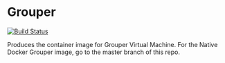 # Grouper

[![Build Status](https://jenkins.testbed.tier.internet2.edu/job/docker/job/grouper/job/appliance/badge/icon)](https://jenkins.testbed.tier.internet2.edu/job/docker/job/grouper/job/appliance/)

Produces the container image for Grouper Virtual Machine. For the Native Docker Grouper image, go to the master branch of this repo.
